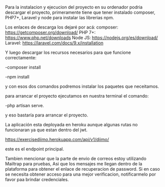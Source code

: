 ﻿Para la instalacion y ejecucion del proyecto en su ordenador podria descargar el proyecto, primeramente tiene que tener instalado composer, PHP7+, Laravel y node para instalar las librerias npm.

Los enlaces de descarga los dejaré por acá: composer: https://getcomposer.org/download/ PHP 7+: https://www.php.net/downloads Node JS: https://nodejs.org/es/download/ Laravel: https://laravel.com/docs/9.x/installation

Y luego descargar los recursos necesarios para que funcione correctamente:

-composer install

-npm install

y con esos dos comandos podremos instalar los paquetes que neceitamos.

para arrancar el proyecto ejecutamos en nuestra terminal el comando:

-php artisan serve.

y eso bastaría para arrancar el proyecto.

La aplicación esta deployada en heroku aunque algunas rutas no funcionaran ya que estan dentro del jwt.

https://exercisediimo.herokuapp.com/api/v1/diimo/

este es el endpoint principal.

Tambien mencionar que la parte de envio de correos estoy utilizando Mailtrap para pruebas, Asi que los mensajes me llegan dentro de la plataforma para obtener el enlace de recuperacion de password. Si en caso se necesita obtener acceso para una mejor verificacion, notificarmelo por favor paa brindar credenciales.
